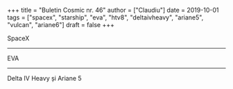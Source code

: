 +++
title = "Buletin Cosmic nr. 46"
author = ["Claudiu"]
date = 2019-10-01
tags = ["spacex", "starship", "eva", "htv8", "deltaivheavy", "ariane5", "vulcan", "ariane6"]
draft = false
+++

SpaceX

---

EVA

---

Delta IV Heavy și Ariane 5